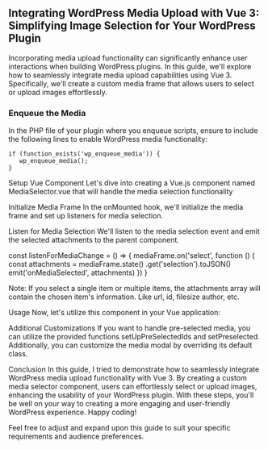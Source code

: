 ## Integrating WordPress Media Upload with Vue 3: Simplifying Image Selection for Your WordPress Plugin
Incorporating media upload functionality can significantly enhance user interactions when building WordPress plugins. In this guide, we'll explore how to seamlessly integrate media upload capabilities using Vue 3. Specifically, we'll create a custom media frame that allows users to select or upload images effortlessly.


### Enqueue the Media
In the PHP file of your plugin where you enqueue scripts, ensure to include the following lines to enable WordPress media functionality:

```
if (function_exists('wp_enqueue_media')) {
   wp_enqueue_media();
}

```

Setup Vue Component 
Let's dive into creating a Vue.js component named MediaSelector.vue that will handle the media selection functionality

<template>
   <button @click="openMediaFrame">{{ title }}</button>
</template>


<script setup>
import { defineProps, defineEmits, onMounted } from 'vue';


const props = defineProps({
   // Whether you want to select a single file or multiple files
   multiple: false,
   // Button Title
   title: {
       default: 'Add Media'
   },
   // Title of the Button when you select a media file
   action_title: {
       default: 'Use This Media'
   }
});


let mediaFrame = null;
const emit = defineEmits(['onMediaSelected']);


// Function to open the media frame
const openMediaFrame = () => {
   if (mediaFrame == null) {
       return;
   }
   mediaFrame.open();
};
</script>




Initialize Media Frame
In the onMounted hook, we'll initialize the media frame and set up listeners for media selection.

<script setup>
// Existing code...


onMounted(() => {
   if (!window.wp || !window.wp.media) {
       return;
   }
   mediaFrame = window.wp.media({
       title: 'Select or Upload Media',
       button: {
           text: props.action_title
       },
       library: {
           type: 'image'
       },
       multiple: props.multiple ? 'add' : false,
   });


   // Listen for media change
   listenForMediaChange();
});
</script>




Listen for Media Selection
We'll listen to the media selection event and emit the selected attachments to the parent component.

const listenForMediaChange = () => {
   mediaFrame.on('select', function () {
       const attachments = mediaFrame.state()
           .get('selection').toJSON()
       emit('onMediaSelected', attachments)
   })
}

Note: If you select a single item or multiple items, the attachments array will contain the chosen item's information. Like url, id, filesize author, etc.


Usage
Now, let's utilize this component in your Vue application:

<template>
   <div>
       <MediaSelector
           :attachments="attachments"
           @onMediaSelected="handleMediaSelected" />
   </div>
</template>


<script setup>
import MediaSelector from '@/components/MediaSelector.vue';
import { ref } from 'vue';


const attachments = ref([
   {
   "id": 132,
   "title": "image",
   "filename": "image-20.png",
   "url": "http://wordpress.test/wp-content/uploads/2024/02/image-20.png",
   "description": "",
   "caption": "",
   "mime": "image/png",
   "filesizeInBytes": 708072,
   "height": 1208,
   "width": 800,
   "author": "1",
   "authorLink": "http://wordpress.test/wp-admin/profile.php",
   "authorName": "admin",
}]);




const handleMediaSelected = (selectedMedia) => {
   attachments.value = selectedMedia;
};
</script>



Additional Customizations
If you want to handle pre-selected media, you can utilize the provided functions setUpPreSelectedIds and setPreselected. Additionally, you can customize the media modal by overriding its default class.

<script setup>
// Existing code…


let preSelectedIds = [];
const isNumeric = (value) => {
   return /^\d+$/.test(value);
}
// Set up selected items id
const setUpPreSelectedIds = () => {
   preSelectedIds = [];
   if (
       Array.isArray(props.attachments) &&
       props.attachments.length > 0)
   {
       Object.values(props.attachments)
           .forEach((attachment, index) =>
           {
           if (isNumeric(attachment['id']))
           {
               preSelectedIds.push(attachment['id'])
           }
       })
   }
}
// Select those media file from your attachments id 
const setPreselected = () => {
   mediaFrame.on('open', function () {
       let selection = mediaFrame.state().get('selection');
       preSelectedIds.forEach(function (id) {
           let attachment = window.wp.media.attachment(id);
           if (attachment) {
               selection.add(attachment)
           }
       }); // would be probably a good idea to check if it is indeed a non-empty array
   });
}


onMounted(() => {
   // check is media frame exist or not
   setUpPreSelectedIds();
   // initial media frame
   setPreselected();
   // listen media change
})




// Override the default media modal with a custom class
wp.media.view.Modal = wp.media.view.Modal.extend({
   className: 'your-custom-class',
});
</script>



Conclusion
In this guide, I tried to demonstrate how to seamlessly integrate WordPress media upload functionality with Vue 3. By creating a custom media selector component, users can effortlessly select or upload images, enhancing the usability of your WordPress plugin. With these steps, you'll be well on your way to creating a more engaging and user-friendly WordPress experience. Happy coding!

Feel free to adjust and expand upon this guide to suit your specific requirements and audience preferences.


